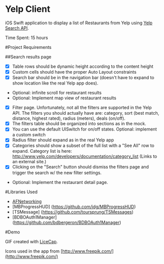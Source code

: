 Yelp Client
===========

iOS Swift application to display a list of Restaurants from Yelp using [Yelp Search API](http://www.yelp.com/developers/documentation/v2/search_api).

Time Spent: 15 hours

#Project Requirements

##Search results page

* [x] Table rows should be dynamic height according to the content height
* [x] Custom cells should have the proper Auto Layout constraints
* [x] Search bar should be in the navigation bar (doesn't have to expand to show location like the real Yelp app does).
* Optional: infinite scroll for restaurant results
* Optional: Implement map view of restaurant results
* [x] Filter page. Unfortunately, not all the filters are supported in the Yelp API. The filters you should actually have are: category, sort (best match, distance, highest rated), radius (meters), deals (on/off).
* [x] The filters table should be organized into sections as in the mock.
* [x] You can use the default UISwitch for on/off states. Optional: implement a custom switch
* [x] Radius filter should expand as in the real Yelp app
* [x] Categories should show a subset of the full list with a "See All" row to expand. Category list is here: http://www.yelp.com/developers/documentation/category_list (Links to an external site.)
* [x] Clicking on the "Search" button should dismiss the filters page and trigger the search w/ the new filter settings.
* Optional: Implement the restaurant detail page.

#Libraries Used
* [AFNetworking](https://github.com/AFNetworking/AFNetworking)
* [MBProgressHUD] (https://github.com/jdg/MBProgressHUD)
* [TSMessage] (https://github.com/toursprung/TSMessages)
* [BDBOAuth1Manager] (https://github.com/bdbergeron/BDBOAuth1Manager)

#Demo

                    
GIF created with [LiceCap](http://www.cockos.com/licecap/).

Icons used in the app from [http://www.freepik.com/](http://www.freepik.com/)

